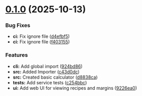 # [0.1.0](https://github.com/harrytwright/margin-calculator/compare/f403155dfc201cbfd3a985d7255c6fb393cf5794...v0.1.0) (2025-10-13)

### Bug Fixes

- **ci:** Fix ignore file ([d4efbf5](https://github.com/harrytwright/margin-calculator/commit/d4efbf58ef92d34928773c74788b2b38152129c2))
- **ci:** Fix ignore file ([f403155](https://github.com/harrytwright/margin-calculator/commit/f403155dfc201cbfd3a985d7255c6fb393cf5794))

### Features

- **cli:** Add global import ([924bd86](https://github.com/harrytwright/margin-calculator/commit/924bd86f22e2a32ddb97c275f9287c9e58f2e3f8))
- **src:** Added Importer ([c43d0dc](https://github.com/harrytwright/margin-calculator/commit/c43d0dc970e1d904ea4ea6c7426d540460aa9b60))
- **src:** Created basic calculator ([d8838ca](https://github.com/harrytwright/margin-calculator/commit/d8838ca17f52b5a50bfdcf7e7bd310d5a638f4db))
- **tests:** Add service tests ([c254bbc](https://github.com/harrytwright/margin-calculator/commit/c254bbcb1a609a490567f43b6615a749f58eaa1a))
- **ui:** Add web UI for viewing recipes and margins ([9226ea0](https://github.com/harrytwright/margin-calculator/commit/9226ea0365069ef819ca65326ec44ad568d18065))
